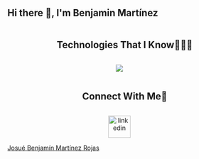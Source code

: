 <script src="https://platform.linkedin.com/badges/js/profile.js" async defer type="text/javascript"></script>

## Hi there 👋, I'm Benjamin Martínez

<!--
**benjaminMtzR/benjaminMtzR** is a ✨ _special_ ✨ repository because its `README.md` (this file) appears on your GitHub profile.

Here are some ideas to get you started:

- 🔭 I’m currently working on ...
- 🌱 I’m currently learning ...
- 👯 I’m looking to collaborate on ...
- 🤔 I’m looking for help with ...
- 💬 Ask me about ...
- 📫 How to reach me: ...
- 😄 Pronouns: ...
- ⚡ Fun fact: ...
-->


<!--h1 without bottom border-->
<div id="user-content-toc">
  <ul align="center">
    <summary><h2 style="display: inline-block">Technologies That I Know👨🏻‍💻</h2></summary>
  </ul>
</div>
<!--tech stack icons-->
<p align="center">
  <a href="https://skillicons.dev">
    <img src="https://skillicons.dev/icons?i=java,js,selenium,nodejs,postman,git,postgres,mysql,github,aws,docker,figma,linux,md,react,vscode&perline=14" />
  </a>
</p>

<!-- Connect with me -->
<!--h2 without bottom border-->
<div id="user-content-toc">
  <ul align="center">
    <summary><h2 style="display: inline-block">Connect With Me🤝</h2></summary>
  </ul>
</div>

<!--icons and links-->
<p align="center">
<a href="https://www.linkedin.com/in/benjaminmtzrojas/?locale=en_US" target="blank"><img align="center" src="https://user-images.githubusercontent.com/88904952/234979284-68c11d7f-1acc-4f0c-ac78-044e1037d7b0.png" alt="linkedin" height="50" width="50"/></a>
<div class="badge-base LI-profile-badge" data-locale="es_ES" data-size="large" data-theme="light" data-type="HORIZONTAL" data-vanity="benjaminmtzrojas" data-version="v1"><a class="badge-base__link LI-simple-link" href="https://mx.linkedin.com/in/benjaminmtzrojas?trk=profile-badge">Josué Benjamín Martínez Rojas</a></div>
              
</p>
